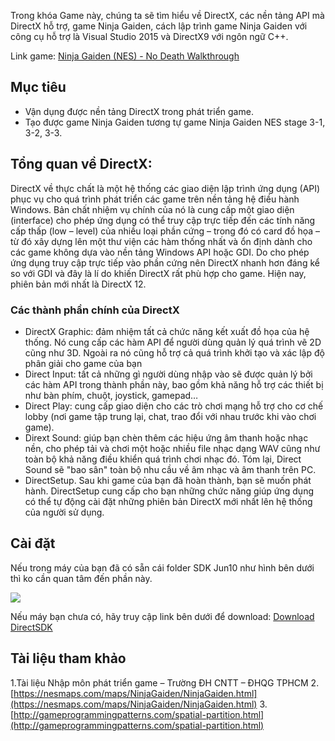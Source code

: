 Trong khóa Game này, chúng ta sẽ tìm hiểu về DirectX, các nền tảng API mà DirectX hỗ trợ, game Ninja Gaiden, cách lập trình game Ninja Gaiden với công cụ hỗ trợ là Visual Studio 2015 và DirectX9 với ngôn ngữ C++.
<!--more-->
Link game: [Ninja Gaiden (NES) - No Death Walkthrough](https://www.youtube.com/watch?v=ueeKMQSS4bw&feature=youtu.be&fbclid=IwAR0reolyKRosEbMsZcp85G4tFYrQSbl6LlS1R7hrMBqf5PyeRelqMRmgN8E)

## Mục tiêu
- Vận dụng được nền tảng DirectX trong phát triển game.
- Tạo được game Ninja Gaiden tương tự game Ninja Gaiden NES stage 3-1, 3-2, 3-3. 

## Tổng quan về DirectX:
DirectX về thực chất là một hệ thống các giao diện lập trình ứng dụng (API) phục vụ cho quá trình phát triển các game trên nền tảng hệ điều hành Windows. Bản chất nhiệm vụ chính của nó là cung cấp một giao diện (interface) cho phép ứng dụng có thể truy cập trực tiếp đến các tính năng cấp thấp (low – level) của nhiều loại phần cứng – trong đó có card đồ họa – từ đó xây dựng lên một thư viện các hàm thống nhất và ổn định dành cho các game không dựa vào nền tảng Windows API hoặc GDI. Do cho phép ứng dụng truy cập trực tiếp vào phần cứng nên DirectX nhanh hơn đáng kể so với GDI và đây là lí do khiến DirectX rất phù hợp cho game. Hiện nay, phiên bản mới nhất là DirectX 12.
### Các thành phần chính của DirectX
- DirectX Graphic: đảm nhiệm tất cả chức năng kết xuất đồ họa của hệ thống. Nó cung cấp các hàm API để người dùng quản lý quá trình vẽ 2D cũng như 3D. Ngoài ra nó cũng hỗ trợ cả quá trình khởi tạo và xác lập độ phân giải cho game của bạn
- Direct Input: tất cả những gì người dùng nhập vào sẽ được quản lý bởi các hàm API trong thành phần này, bao gồm khả năng hỗ trợ các thiết bị như bàn phím, chuột, joystick, gamepad…
- Direct Play: cung cấp giao diện cho các trò chơi mạng hỗ trợ cho cơ chế lobby (nơi game tập trung lại, chat, trao đổi với nhau trước khi vào chơi game).
- Dirext Sound: giúp bạn chèn thêm các hiệu ứng âm thanh hoặc nhạc nền, cho phép tải và chơi một hoặc nhiều file nhạc dạng WAV cũng như toàn bộ khả năng điều khiển quá trình chơi nhạc đó. Tóm lại, Direct Sound sẽ "bao sân" toàn bộ nhu cầu về âm nhạc và âm thanh trên PC.    
- DirectSetup. Sau khi game của bạn đã hoàn thành, bạn sẽ muốn phát hành. DirectSetup cung cấp cho bạn những chức năng giúp ứng dụng có thể tự động cài đặt những phiên bản DirectX mới nhất lên hệ thống của người sử dụng. 

## Cài đặt
Nếu trong máy của bạn đã có sẵn cái folder SDK Jun10 như hình bên dưới thì ko cần quan tâm đến phần này.

![](https://1.bp.blogspot.com/-QI0jeBcQeD4/XSdPCz_tKlI/AAAAAAAAEB0/muKMMjM-1WIgdu_sMLEc3avFDheaoml_ACLcBGAs/s1600/sdk.jpg)

Nếu máy bạn chưa có, hãy truy cập link bên dưới để download:
[Download DirectSDK](https://www.microsoft.com/en-us/download/details.aspx?id=6812)
## Tài liệu tham khảo
1.Tài liệu Nhập môn phát triển game – Trường ĐH CNTT – ĐHQG TPHCM
2.[https://nesmaps.com/maps/NinjaGaiden/NinjaGaiden.html](https://nesmaps.com/maps/NinjaGaiden/NinjaGaiden.html)
3.[http://gameprogrammingpatterns.com/spatial-partition.html](http://gameprogrammingpatterns.com/spatial-partition.html)
